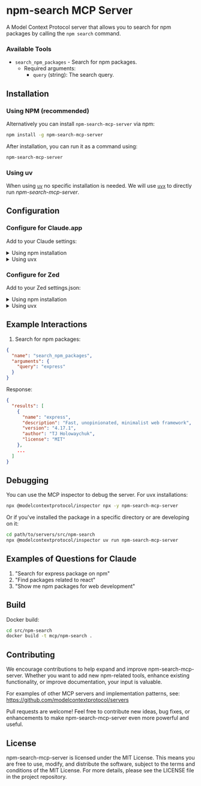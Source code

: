 # npm-search MCP Server

A Model Context Protocol server that allows you to search for npm packages by calling the `npm search` command.

### Available Tools

- `search_npm_packages` - Search for npm packages.
  - Required arguments:
    - `query` (string): The search query.

## Installation

### Using NPM (recommended)

Alternatively you can install `npm-search-mcp-server` via npm:

```bash
npm install -g npm-search-mcp-server
```

After installation, you can run it as a command using:

```bash
npm-search-mcp-server
```

### Using uv

When using [`uv`](https://docs.astral.sh/uv/) no specific installation is needed. We will
use [`uvx`](https://docs.astral.sh/uv/guides/tools/) to directly run *npm-search-mcp-server*.

## Configuration

### Configure for Claude.app

Add to your Claude settings:

<details>
<summary>Using npm installation</summary>

```json
"mcpServers": {
  "npm-search": {
    "command": "npx",
    "args": ["-y", "npm-search-mcp-server"]
  }
}
```
</details>

<details>
<summary>Using uvx</summary>

```json
"mcpServers": {
  "npm-search": {
    "command": "uvx",
    "args": ["npm-search-mcp-server"]
  }
}
```
</details>

### Configure for Zed

Add to your Zed settings.json:

<details>
<summary>Using npm installation</summary>

```json
"context_servers": {
  "npm-search-mcp-server": {
    "command": "npx",
    "args": ["-y", "npm-search-mcp-server"]
  }
},
```
</details>

<details>
<summary>Using uvx</summary>

```json
"context_servers": [
  "npm-search-mcp-server": {
    "command": "uvx",
    "args": ["npm-search-mcp-server"]
  }
],
```
</details>

## Example Interactions

1. Search for npm packages:
```json
{
  "name": "search_npm_packages",
  "arguments": {
    "query": "express"
  }
}
```
Response:
```json
{
  "results": [
    {
      "name": "express",
      "description": "Fast, unopinionated, minimalist web framework",
      "version": "4.17.1",
      "author": "TJ Holowaychuk",
      "license": "MIT"
    },
    ...
  ]
}
```

## Debugging

You can use the MCP inspector to debug the server. For uvx installations:

```bash
npx @modelcontextprotocol/inspector npx -y npm-search-mcp-server
```

Or if you've installed the package in a specific directory or are developing on it:

```bash
cd path/to/servers/src/npm-search
npx @modelcontextprotocol/inspector uv run npm-search-mcp-server
```

## Examples of Questions for Claude

1. "Search for express package on npm"
2. "Find packages related to react"
3. "Show me npm packages for web development"

## Build

Docker build:

```bash
cd src/npm-search
docker build -t mcp/npm-search .
```

## Contributing

We encourage contributions to help expand and improve npm-search-mcp-server. Whether you want to add new npm-related tools, enhance existing functionality, or improve documentation, your input is valuable.

For examples of other MCP servers and implementation patterns, see:
https://github.com/modelcontextprotocol/servers

Pull requests are welcome! Feel free to contribute new ideas, bug fixes, or enhancements to make npm-search-mcp-server even more powerful and useful.

## License

npm-search-mcp-server is licensed under the MIT License. This means you are free to use, modify, and distribute the software, subject to the terms and conditions of the MIT License. For more details, please see the LICENSE file in the project repository.
